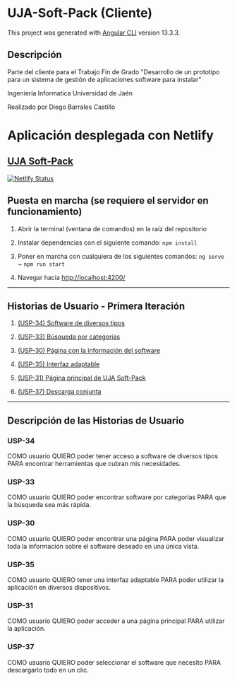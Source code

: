 
# UJA-Soft-Pack (Cliente)

This project was generated with [Angular CLI](https://github.com/angular/angular-cli) version 13.3.3.

## Descripción
Parte del cliente para el Trabajo Fin de Grado "Desarrollo de un prototipo para un sistema de gestión de aplicaciones software para instalar" 

Ingeniería Informatica 
Universidad de Jaén

Realizado por Diego Barrales Castillo

# Aplicación desplegada con Netlify

## [UJA Soft-Pack](https://uja-soft-pack-cliente.netlify.app/home)
[![Netlify Status](https://api.netlify.com/api/v1/badges/b0feaaa3-1114-4377-8521-4fda6f52b2e7/deploy-status)](https://app.netlify.com/sites/uja-soft-pack-cliente/deploys)


## Puesta en marcha (se requiere el servidor en funcionamiento)

1. Abrir la terminal (ventana de comandos) en la raíz del repositorio

2. Instalar dependencias con el siguiente comando: `npm install`

3. Poner en marcha con cualquiera de los siguientes comandos: `ng serve` ~ `npm run start`

4. Navegar hacia [http://localhost:4200/](http://localhost:4200/)

___
## Historias de Usuario - Primera Iteración
1. [(USP-34) Software de diversos tipos](#usp-34 "Ver definición")
    
2. [(USP-33) Búsqueda por categorías](#usp-33 "Ver definición")
    
3. [(USP-30) Página con la información del software](#usp-30 "Ver definición")
    
4. [(USP-35) Interfaz adaptable](#usp-35 "Ver definición")
    
5. [(USP-31) Página principal de UJA Soft-Pack](#usp-31 "Ver definición")

6. [(USP-37) Descarga conjunta](#usp-37 "Ver definición")

___
## Descripción de las Historias de Usuario

### USP-34

COMO usuario QUIERO poder tener acceso a software de diversos tipos PARA encontrar herramientas que cubran mis necesidades.

### USP-33
COMO usuario QUIERO poder encontrar software por categorías PARA que la búsqueda sea más rápida.

### USP-30
COMO usuario QUIERO poder encontrar una página PARA poder visualizar toda la información sobre el software deseado en una única vista.

### USP-35
COMO usuario QUIERO tener una interfaz adaptable PARA poder utilizar la aplicación en diversos dispositivos.

### USP-31
COMO usuario QUIERO poder acceder a una página principal PARA utilizar la aplicación.

### USP-37
COMO usuario QUIERO poder seleccionar el software que necesito PARA descargarlo todo en un clic.
